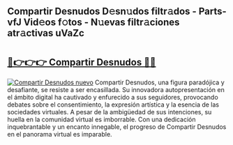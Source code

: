 ## Compartir Desnudos D𝚎sn𝚞dos filtr𝚊dos - Parts-vfJ Vid𝚎os f𝚘tos - N𝚞evas filtr𝚊ciones atr𝚊ctivas uVaZc

# <h2><a href="http://mb2e3zd.tromn.icu/?c=Compartir+Desnudos">🔗👉👉👉 Compartir Desnudos 🔗🔗</a></h2>

[![Compartir Desnudos nuevo](https://i.imgur.com/pEAQMta.gif)](http://mb2e3zd.tromn.icu/?c=Compartir+Desnudos)
Compartir Desnudos, una figura paradójica y desafiante, se resiste a ser encasillada. Su innovadora autopresentación en el ámbito digital ha cautivado y enfurecido a sus seguidores, provocando debates sobre el consentimiento, la expresión artística y la esencia de las sociedades virtuales. A pesar de la ambigüedad de sus intenciones, su huella en la comunidad virtual es imborrable. Con una dedicación inquebrantable y un encanto innegable, el progreso de Compartir Desnudos en el panorama virtual es imparable.
